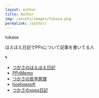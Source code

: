 ```yaml
---
layout: author
title: Author
img: /assets/images/tukasa.png
permalink: /author/
---
```

tukasa

ほえほえ日記でPPxについて記事を書いてる人

:cyclone:
- [つかさのほえほえ日記](http://hoehoetukasa.blogspot.com/)
- [PPxMemo](https://tukasa.github.io/ppxmemo/)
- [つかさの哲学原理](https://tukasa.github.io/philosophy/)
- [hoehoesoft](https://sites.google.com/site/hoehoesoft2/)
- [つかさのxops日記](http://xopstukasa.blogspot.com/)